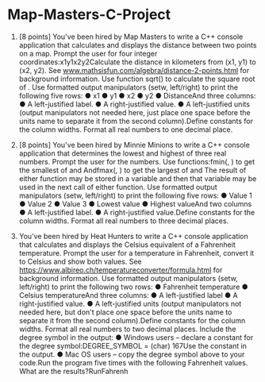 # Map-Masters-C-Project

1) [8 points] You've been hired by Map Masters to write a C++ console application that calculates and displays the distance between two points on a map.  Prompt the user for four integer coordinates:x1y1x2y2Calculate the distance in kilometers from (x1, y1) to (x2, y2).  See www.mathsisfun.com/algebra/distance-2-points.html for background information.  Use function sqrt(<value>) to calculate the square root of <value>.  Use formatted output manipulators (setw, left/right) to print the following five rows:
  ● x1
  ● y1
  ● x2
  ● y2
  ● DistanceAnd three columns:
  ● A left-justified label.
  ● A right-justified value.
  ● A left-justified units (output manipulators not needed here, just place one space before the units name to separate it from the second column).Define constants for the column widths.  Format all real numbers to one decimal place.
  
2) [8 points] You've been hired by Minnie Minions to write a C++ console application that determines the lowest and highest of three real numbers.  Prompt the user for the numbers.  Use functions:fmin(<value-1>, <value-2>) to get the smallest of <value-1> and <value-2>Andfmax(<value-1>, <value-2>) to get the largest of <value-1> and <value-2>The result of either function may be stored in a variable and then that variable may be used in the next call of either function.  Use formatted output manipulators (setw, left/right) to print the following five rows:
  ● Value 1
  ● Value 2
  ● Value 3
  ● Lowest value
  ● Highest valueAnd two columns
  ● A left-justified label.
  ● A right-justified value.Define constants for the column widths.  Format all real numbers to three decimal places. 
  
3) You've been hired by Heat Hunters to write a C++ console application that calculates and displays the Celsius equivalent of a Fahrenheit temperature.  Prompt the user for a temperature in Fahrenheit, convert it to Celsius and show both values.  See https://www.albireo.ch/temperatureconverter/formula.html for background information.  Use formatted output manipulators (setw, left/right) to print the following two rows:
● Fahrenheit temperature
● Celsius temperatureAnd three columns:
● A left-justified label
● A right-justified value.
● A left-justified units (output manipulators not needed here, but don't place one space before the units name to separate it from the second column).Define constants for the column widths.  Format all real numbers to two decimal places.  Include the degree symbol in the output:
● Windows users – declare a constant for the degree symbol:DEGREE_SYMBOL = (char) 167Use the constant in the output.
● Mac OS users – copy the degree symbol above to your code.Run the program five times with the following Fahrenheit values.  What are the results?RunFahrenh

